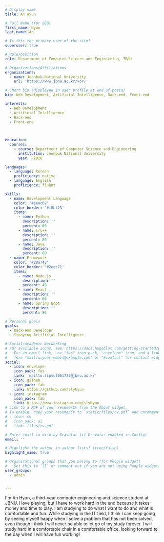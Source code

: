 ```yaml
---
# Display name
title: An Hyun

# Full Name (for SEO)
first_name: Hyun
last_name: An

# Is this the primary user of the site?
superuser: true

# Role/position
role: Department of Computer Science and Engineering, JBNU

# Organizations/Affiliations
organizations:
  - name: Jeonbuk National University
    url: 'https://www.jbnu.ac.kr/kor/'

# Short bio (displayed in user profile at end of posts)
bio: Web Development, Artificial Intelligence, Back-end, Front-end

interests:
  - Web Development
  - Artificial Intelligence
  - Back-end
  - Front-end
  

  
education:
  courses:
    - course: Department of Computer Science and Engineering
      institution: Jeonbuk National University
      year: ~2026

languages:
  - language: Korean
    proficiency: native
  - language: English
    proficiency: fluent

skills:
  - name: Development Language
    color: '#eeac02'
    color_border: '#f0bf23'
    items:
      - name: Python
        description: ''
        percent: 60
      - name: C/C++
        description: ''
        percent: 80
      - name: Java
        description: ''
        percent: 80
  - name: Framework
    color: '#28a745'
    color_border: '#2ecc71'
    items:
      - name: Node.js
        description: ''
        percent: 40
      - name: React
        description: ''
        percent: 60
      - name: Spring Boot
        description: ''
        percent: 80

# Personal goals
goals:
  - Back-end Developer
  - Studying Artificial Intelligence

# Social/Academic Networking
# For available icons, see: https://docs.hugoblox.com/getting-started/page-builder/#icons
#   For an email link, use "fas" icon pack, "envelope" icon, and a link in the
#   form "mailto:your-email@example.com" or "#contact" for contact widget.
social:
  - icon: envelope
    icon_pack: fas
    link: 'mailto:lipsul061722@jbnu.ac.kr'
  - icon: github
    icon_pack: fab
    link: https://github.com/slyhyun
  - icon: instagram
    icon_pack: fab
    link: https://www.instagram.com/slyhyun_
# Link to a PDF of your resume/CV from the About widget.
# To enable, copy your resume/CV to `static/files/cv.pdf` and uncomment the lines below.
# - icon: cv
#   icon_pack: ai
#   link: files/cv.pdf

# Enter email to display Gravatar (if Gravatar enabled in Config)
email: ''

# Highlight the author in author lists? (true/false)
highlight_name: true

# Organizational groups that you belong to (for People widget)
#   Set this to `[]` or comment out if you are not using People widget.
user_groups:
  - admin


---
```

I'm An Hyun, a third-year computer engineering and science student at JBNU. I love playing, but I have to work hard in the end because it takes money and time to play. I am studying to do what I want to do and what is comfortable and fun. While studying in the IT field, I think I can keep going by seeing myself happy when I solve a problem that has not been solved, even though I think I will never be able to let go of my study forever. I will study hard in a comfortable chair in a comfortable office, looking forward to the day when I will have fun working!